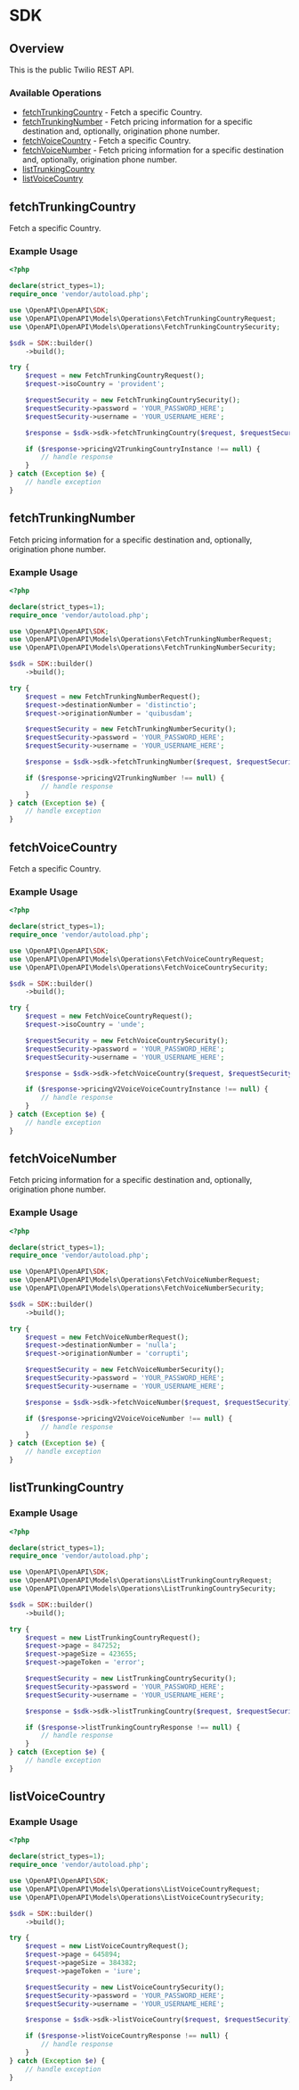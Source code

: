 # SDK

## Overview

This is the public Twilio REST API.

### Available Operations

* [fetchTrunkingCountry](#fetchtrunkingcountry) - Fetch a specific Country.
* [fetchTrunkingNumber](#fetchtrunkingnumber) - Fetch pricing information for a specific destination and, optionally, origination phone number.
* [fetchVoiceCountry](#fetchvoicecountry) - Fetch a specific Country.
* [fetchVoiceNumber](#fetchvoicenumber) - Fetch pricing information for a specific destination and, optionally, origination phone number.
* [listTrunkingCountry](#listtrunkingcountry)
* [listVoiceCountry](#listvoicecountry)

## fetchTrunkingCountry

Fetch a specific Country.

### Example Usage

```php
<?php

declare(strict_types=1);
require_once 'vendor/autoload.php';

use \OpenAPI\OpenAPI\SDK;
use \OpenAPI\OpenAPI\Models\Operations\FetchTrunkingCountryRequest;
use \OpenAPI\OpenAPI\Models\Operations\FetchTrunkingCountrySecurity;

$sdk = SDK::builder()
    ->build();

try {
    $request = new FetchTrunkingCountryRequest();
    $request->isoCountry = 'provident';

    $requestSecurity = new FetchTrunkingCountrySecurity();
    $requestSecurity->password = 'YOUR_PASSWORD_HERE';
    $requestSecurity->username = 'YOUR_USERNAME_HERE';

    $response = $sdk->sdk->fetchTrunkingCountry($request, $requestSecurity);

    if ($response->pricingV2TrunkingCountryInstance !== null) {
        // handle response
    }
} catch (Exception $e) {
    // handle exception
}
```

## fetchTrunkingNumber

Fetch pricing information for a specific destination and, optionally, origination phone number.

### Example Usage

```php
<?php

declare(strict_types=1);
require_once 'vendor/autoload.php';

use \OpenAPI\OpenAPI\SDK;
use \OpenAPI\OpenAPI\Models\Operations\FetchTrunkingNumberRequest;
use \OpenAPI\OpenAPI\Models\Operations\FetchTrunkingNumberSecurity;

$sdk = SDK::builder()
    ->build();

try {
    $request = new FetchTrunkingNumberRequest();
    $request->destinationNumber = 'distinctio';
    $request->originationNumber = 'quibusdam';

    $requestSecurity = new FetchTrunkingNumberSecurity();
    $requestSecurity->password = 'YOUR_PASSWORD_HERE';
    $requestSecurity->username = 'YOUR_USERNAME_HERE';

    $response = $sdk->sdk->fetchTrunkingNumber($request, $requestSecurity);

    if ($response->pricingV2TrunkingNumber !== null) {
        // handle response
    }
} catch (Exception $e) {
    // handle exception
}
```

## fetchVoiceCountry

Fetch a specific Country.

### Example Usage

```php
<?php

declare(strict_types=1);
require_once 'vendor/autoload.php';

use \OpenAPI\OpenAPI\SDK;
use \OpenAPI\OpenAPI\Models\Operations\FetchVoiceCountryRequest;
use \OpenAPI\OpenAPI\Models\Operations\FetchVoiceCountrySecurity;

$sdk = SDK::builder()
    ->build();

try {
    $request = new FetchVoiceCountryRequest();
    $request->isoCountry = 'unde';

    $requestSecurity = new FetchVoiceCountrySecurity();
    $requestSecurity->password = 'YOUR_PASSWORD_HERE';
    $requestSecurity->username = 'YOUR_USERNAME_HERE';

    $response = $sdk->sdk->fetchVoiceCountry($request, $requestSecurity);

    if ($response->pricingV2VoiceVoiceCountryInstance !== null) {
        // handle response
    }
} catch (Exception $e) {
    // handle exception
}
```

## fetchVoiceNumber

Fetch pricing information for a specific destination and, optionally, origination phone number.

### Example Usage

```php
<?php

declare(strict_types=1);
require_once 'vendor/autoload.php';

use \OpenAPI\OpenAPI\SDK;
use \OpenAPI\OpenAPI\Models\Operations\FetchVoiceNumberRequest;
use \OpenAPI\OpenAPI\Models\Operations\FetchVoiceNumberSecurity;

$sdk = SDK::builder()
    ->build();

try {
    $request = new FetchVoiceNumberRequest();
    $request->destinationNumber = 'nulla';
    $request->originationNumber = 'corrupti';

    $requestSecurity = new FetchVoiceNumberSecurity();
    $requestSecurity->password = 'YOUR_PASSWORD_HERE';
    $requestSecurity->username = 'YOUR_USERNAME_HERE';

    $response = $sdk->sdk->fetchVoiceNumber($request, $requestSecurity);

    if ($response->pricingV2VoiceVoiceNumber !== null) {
        // handle response
    }
} catch (Exception $e) {
    // handle exception
}
```

## listTrunkingCountry

### Example Usage

```php
<?php

declare(strict_types=1);
require_once 'vendor/autoload.php';

use \OpenAPI\OpenAPI\SDK;
use \OpenAPI\OpenAPI\Models\Operations\ListTrunkingCountryRequest;
use \OpenAPI\OpenAPI\Models\Operations\ListTrunkingCountrySecurity;

$sdk = SDK::builder()
    ->build();

try {
    $request = new ListTrunkingCountryRequest();
    $request->page = 847252;
    $request->pageSize = 423655;
    $request->pageToken = 'error';

    $requestSecurity = new ListTrunkingCountrySecurity();
    $requestSecurity->password = 'YOUR_PASSWORD_HERE';
    $requestSecurity->username = 'YOUR_USERNAME_HERE';

    $response = $sdk->sdk->listTrunkingCountry($request, $requestSecurity);

    if ($response->listTrunkingCountryResponse !== null) {
        // handle response
    }
} catch (Exception $e) {
    // handle exception
}
```

## listVoiceCountry

### Example Usage

```php
<?php

declare(strict_types=1);
require_once 'vendor/autoload.php';

use \OpenAPI\OpenAPI\SDK;
use \OpenAPI\OpenAPI\Models\Operations\ListVoiceCountryRequest;
use \OpenAPI\OpenAPI\Models\Operations\ListVoiceCountrySecurity;

$sdk = SDK::builder()
    ->build();

try {
    $request = new ListVoiceCountryRequest();
    $request->page = 645894;
    $request->pageSize = 384382;
    $request->pageToken = 'iure';

    $requestSecurity = new ListVoiceCountrySecurity();
    $requestSecurity->password = 'YOUR_PASSWORD_HERE';
    $requestSecurity->username = 'YOUR_USERNAME_HERE';

    $response = $sdk->sdk->listVoiceCountry($request, $requestSecurity);

    if ($response->listVoiceCountryResponse !== null) {
        // handle response
    }
} catch (Exception $e) {
    // handle exception
}
```
